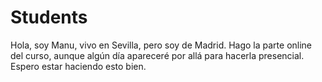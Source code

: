 # Students

Hola, soy Manu, vivo en Sevilla, pero soy de Madrid.
Hago la parte online del curso, aunque algún día apareceré por allá para hacerla presencial.
Espero estar haciendo esto bien.
